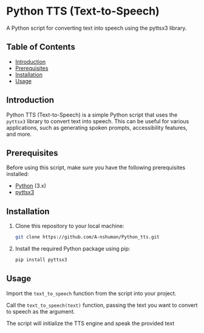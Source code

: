 # Python TTS (Text-to-Speech)

A Python script for converting text into speech using the pyttsx3 library.

## Table of Contents
- [Introduction](#introduction)
- [Prerequisites](#prerequisites)
- [Installation](#installation)
- [Usage](#usage)

## Introduction
Python TTS (Text-to-Speech) is a simple Python script that uses the `pyttsx3` library to convert text into speech. This can be useful for various applications, such as generating spoken prompts, accessibility features, and more.

## Prerequisites
Before using this script, make sure you have the following prerequisites installed:
- [Python](https://www.python.org/) (3.x)
- [pyttsx3](https://pypi.org/project/pyttsx3/)

## Installation
1. Clone this repository to your local machine:
   ```bash
   git clone https://github.com/A-nshuman/Python_tts.git

2. Install the required Python package using pip:
   ```bash
   pip install pyttsx3

## Usage
Import the `text_to_speech` function from the script into your project.

Call the `text_to_speech(text)` function, passing the text you want to convert to speech as the argument.

The script will initialize the TTS engine and speak the provided text
